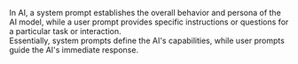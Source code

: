 In AI, a system prompt establishes the overall behavior and persona of the AI model, while a user prompt provides specific instructions or questions for a particular task or interaction.  
Essentially, system prompts define the AI's capabilities, while user prompts guide the AI's immediate response. 
